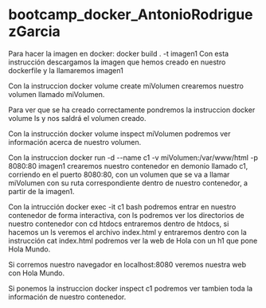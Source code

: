 # bootcamp_docker_AntonioRodriguezGarcia

Para hacer la imagen en docker:
docker build . -t imagen1
Con esta instrucción descargamos la imagen que hemos creado en nuestro dockerfile y la llamaremos imagen1

Con la instruccion docker volume create miVolumen crearemos nuestro volumen llamado miVolumen.

Para ver que se ha creado correctamente pondremos la instruccion docker volume ls y nos saldrá el volumen creado.

Con la instrucción docker volume inspect miVolumen podremos ver información acerca de nuestro volumen.

Con la instruccion docker run -d --name c1 -v miVolumen:/var/www/html -p 8080:80 imagen1 crearemos nuestro contenedor en demonio llamado c1, corriendo en el puerto 8080:80, con un volumen que se va a llamar miVolumen con su ruta correspondiente dentro de nuestro contenedor, a partir de la imagen1. 

Con la intrucción docker exec -it c1 bash podremos entrar en nuestro contenedor de forma interactiva, con ls podremos ver los directorios de nuestro contenedor con cd htdocs entraremos dentro de htdocs, si hacemos un ls veremos el archivo index.html y entraremos dentro con la instrucción cat index.html podremos ver la web de Hola con un h1 que pone Hola Mundo.

Si corremos nuestro navegador en localhost:8080 veremos nuestra web con Hola Mundo.

Si ponemos la instruccion docker inspect c1 podremos ver tambien toda la información de nuestro contenedor.

